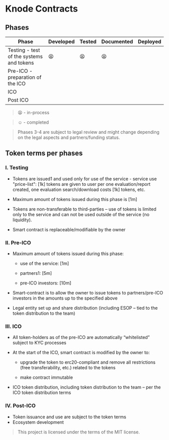 # Knode Contracts

## Phases

Phase | Developed | Tested | Documented | Deployed
------------ | ------------- | ------------- | ------------- | -------------
Testing - test of the systems and tokens | :tired_face: | :tired_face: | :tired_face: | 
Pre-ICO - preparation of the ICO |  | |  | 
ICO |  |  |  | 
Post ICO|  |  |  | 

> :tired_face: - in-process

> :relaxed: - completed

> Phases 3-4 are subject to legal review and might change depending on the legal aspects and partners/funding status.

## Token terms per phases

### I. Testing

- Tokens are issued1 and used only for use of the service - service use "price-list": [1k] tokens are given to user per one evaluation/report created, one evaluation search/download costs [1k] tokens, etc.

- Maximum amount of tokens issued during this phase is [1m]

- Tokens are non-transferable to third-parties – use of tokens is limited only to the service and can not be used outside of the service (no liquidity).

- Smart contract is replaceable/modifiable by the owner

### II. Pre-ICO

- Maximum amount of tokens issued during this phase:

  - use of the service: [1m]
  
  - partners1: [5m]
  
  - pre-ICO investors: [10m]
  
- Smart-contract is to allow the owner to issue tokens to partners/pre-ICO investors in the amounts up to the specified above
  
- Legal entity set up and share distribution (including ESOP – tied to the token distribution to the team)

### III. ICO

- All token-holders as of the pre-ICO are automatically “whitelisted” subject to KYC processes

- At the start of the ICO, smart contract is modified by the owner to:
  
  - upgrade the token to erc20-compliant and remove all restrictions (free transferability, etc.) related to the tokens
  
  - make contract immutable

- ICO token distribution, including token distribution to the team – per the ICO token distribution terms

### IV. Post-ICO
- Token issuance and use are subject to the token terms
- Ecosystem development
  
> This project is licensed under the terms of the MIT license.